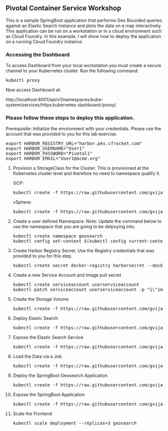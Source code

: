 ## Pivotal Container Service Workshop
This is a sample SpringBoot application that performs Geo Bounded queries against an Elastic Search instance and plots the data on a map interactively. This application can be run on a workstation or in a cloud environment such as Cloud Foundry. In this example, I will show how to deploy the application on a running Cloud Foundry instance. 

### Accessing the Dashboard

To access Dashboard from your local workstation you must create a secure channel to your Kubernetes cluster. Run the following command:

<pre>kubectl proxy</pre>

Now access Dashboard at:

http://localhost:8001/api/v1/namespaces/kube-system/services/https:kubernetes-dashboard:/proxy/.

### Please follow these steps to deploy this application.

Prerequisite: Initialize the environment with your credentials. Please use the account that was provided to you for this lab exercise.

<pre>
export HARBOR_REGISTRY_URL="harbor.pks.cfrocket.com"
export HARBOR_USERNAME="User1"
export HARBOR_PASSWORD="Pivotal1"
export HARBOR_EMAIL="User1@acme.org"
</pre>

1. Provision a StorageClass for the Cluster. This is provisioned at the Kubernetes cluster level and therefore no need to namespace qualify it.

<ul>GCP:
  
  <pre>kubectl create -f https://raw.githubusercontent.com/gvijayar/pks-workshop/master/Step_0_ProvisionStorageClass_GCP.yaml</pre>
</ul>

  
<ul>vSphere:
  
  <pre>kubectl create -f https://raw.githubusercontent.com/gvijayar/pks-workshop/master/Step_0_ProvisionStorageClass_vSphere.yaml</pre>
</ul>

2. Create a user defined Namespace. Note: Update the command below to use the namespace that you are going to be delpoying into.
<ul><pre>kubectl create namespace geosearch
kubectl config set-context $(kubectl config current-context) --namespace=geosearch
</pre></ul>


3. Create Harbor Registry Secret. Use the Registry credentials that was provided to you for this step.
<ul><pre>kubectl create secret docker-registry harborsecret --docker-server="$(echo $HARBOR_REGISTRY_URL)" --docker-username="$(echo $HARBOR_USERNAME)" --docker-password="$(echo $HARBOR_PASSWORD)" --docker-email="$(echo $HARBOR_EMAIL)"</pre></ul>

4. Create a new Service Account and Image pull secret
<ul><pre>
kubectl create serviceaccount userserviceaccount
kubectl patch serviceaccount userserviceaccount -p "{\"imagePullSecrets\": [{\"name\": \"harborsecret\"}]}"
</pre></ul>

5. Create the Storage Volume
<ul><pre>kubectl create -f https://raw.githubusercontent.com/gvijayar/pks-workshop/master/Step_1_ProvisionStorage.yaml</pre></ul>

6. Deploy Elastic Search
<ul><pre>kubectl create -f https://raw.githubusercontent.com/gvijayar/pks-workshop/master/Step_2_DeployElasticSearch.yaml</pre></ul>

7. Expose the Elastic Search Service
<ul><pre>kubectl create -f https://raw.githubusercontent.com/gvijayar/pks-workshop/master/Step_3_ExposeElasticSearch.yaml</pre></ul>

8. Load the Data via a Job
<ul><pre>kubectl create -f https://raw.githubusercontent.com/gvijayar/pks-workshop/master/Step_4_LoadData.yaml</pre></ul>

9. Deploy the SpringBoot Geosearch Application
<ul><pre>kubectl create -f https://raw.githubusercontent.com/gvijayar/pks-workshop/master/Step_5_DeploySpringBootApp.yaml</pre></ul>

10. Expose the SpringBoot Application
<ul><pre>kubectl create -f https://raw.githubusercontent.com/gvijayar/pks-workshop/master/Step_6_ExposeSpringBootApp.yaml</pre></ul>

11. Scale the Frontend
<ul><pre>kubectl scale deployment --replicas=3 geosearch</pre></ul>
